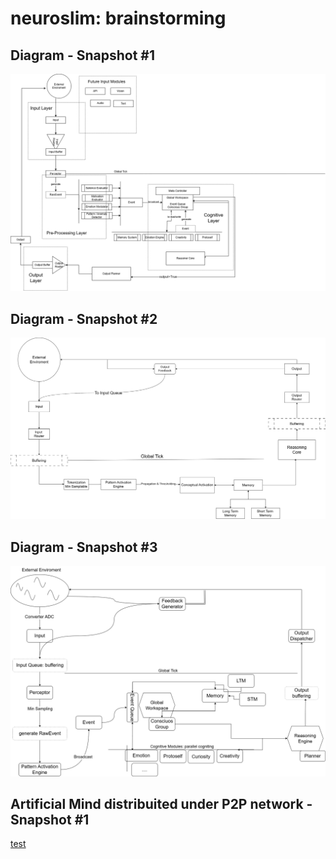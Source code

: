 # neuroslim: brainstorming

## Diagram - Snapshot #1

![Image](/docs/brainstorming/diagram-snapshot-1.png)

## Diagram - Snapshot #2

![Image](/docs/brainstorming/diagram-snapshot-2.png)

## Diagram - Snapshot #3

![Image](/docs/brainstorming/diagram-snapshot-3.png)

## Artificial Mind distribuited under P2P network - Snapshot #1

[test](latex/mlam.pdf)